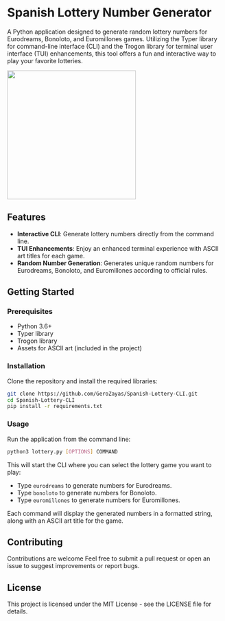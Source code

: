 # Spanish Lottery Number Generator

A Python application designed to generate random lottery numbers for Eurodreams, Bonoloto, and Euromillones games. Utilizing the Typer library for command-line interface (CLI) and the Trogon library for terminal user interface (TUI) enhancements, this tool offers a fun and interactive way to play your favorite lotteries.

<img src="./assets/Logo_de_Loterías_y_Apuestas_del_Estado.jpg" width="300">

## Features

- **Interactive CLI**: Generate lottery numbers directly from the command line.
- **TUI Enhancements**: Enjoy an enhanced terminal experience with ASCII art titles for each game.
- **Random Number Generation**: Generates unique random numbers for Eurodreams, Bonoloto, and Euromillones according to official rules.

## Getting Started

### Prerequisites

- Python 3.6+
- Typer library
- Trogon library
- Assets for ASCII art (included in the project)

### Installation

Clone the repository and install the required libraries:

```bash
git clone https://github.com/GeroZayas/Spanish-Lottery-CLI.git
cd Spanish-Lottery-CLI
pip install -r requirements.txt
```

### Usage

Run the application from the command line:

```bash
python3 lottery.py [OPTIONS] COMMAND
```

This will start the CLI where you can select the lottery game you want to play:

- Type `eurodreams` to generate numbers for Eurodreams.
- Type `bonoloto` to generate numbers for Bonoloto.
- Type `euromillones` to generate numbers for Euromillones.

Each command will display the generated numbers in a formatted string, along with an ASCII art title for the game.

## Contributing

Contributions are welcome Feel free to submit a pull request or open an issue to suggest improvements or report bugs.

## License

This project is licensed under the MIT License - see the LICENSE file for details.
